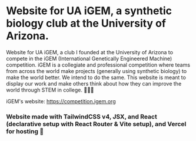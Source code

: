 # Website for UA iGEM, a synthetic biology club at the University of Arizona.

Website for UA iGEM, a club I founded at the University of Arizona to compete in the iGEM (International Genetically Engineered Machine) competition. iGEM is a collegiate and professional competition where teams from across the world make projects (generally using synthetic biology) to make the world better. We intend to do the same. This website is meant to display our work and make others think about how they can improve the world through STEM in college. 🦠🧪🧫

iGEM's website: https://competition.igem.org

### Website made with TailwindCSS v4, JSX, and React (declarative setup with React Router & Vite setup), and Vercel for hosting 👾
